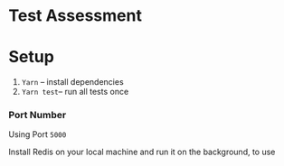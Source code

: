 # Test Assessment

# Setup

1. `Yarn` – install dependencies
2. `Yarn test`– run all tests once

### Port Number
Using Port `5000`

Install Redis on your local machine and run it on the background, to use
